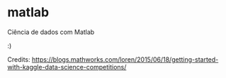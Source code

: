 # matlab
Ciência de dados com Matlab

:)

Credits: https://blogs.mathworks.com/loren/2015/06/18/getting-started-with-kaggle-data-science-competitions/
